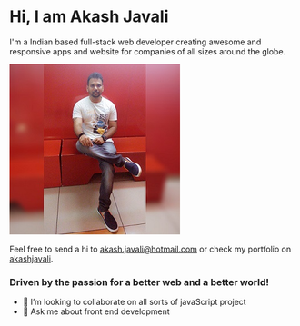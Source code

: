 # Hi, I am Akash Javali 

I'm a Indian based full-stack web developer creating awesome and responsive apps and website for companies of all sizes around the globe.

<img src="https://github.com/akashjavali/akashjavali/blob/master/aj.jpg" alt="banner of akash javali, fullstack developer">

Feel free to send a hi to <akash.javali@hotmail.com> or check my portfolio on [akashjavali](https://akashjavali.netlify.app/).

### Driven by the passion for a better web and a better world!


- 👯 I’m looking to collaborate on all sorts of javaScript project
- 💬 Ask me about front end development

